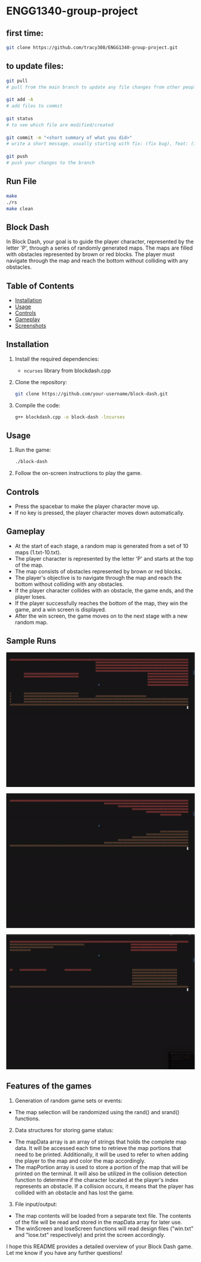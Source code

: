 # ENGG1340-group-project

## first time:
```bash
git clone https://github.com/tracy308/ENGG1340-group-project.git
```

## to update files:
``` bash
git pull 
# pull from the main branch to update any file changes from other people

git add -A
# add files to commit

git status
# to see which file are modified/created

git commit -m "<short summary of what you did>"
# write a short message, usually starting with fix: (fix bug), feat: (feature), etc.

git push
# push your changes to the branch
```

## Run File
``` bash
make
./rs
make clean
```

## Block Dash

In Block Dash, your goal is to guide the player character, represented by the letter 'P', through a series of randomly generated maps. The maps are filled with obstacles represented by brown or red blocks. The player must navigate through the map and reach the bottom without colliding with any obstacles. 

## Table of Contents

- [Installation](#installation)
- [Usage](#usage)
- [Controls](#controls)
- [Gameplay](#gameplay)
- [Screenshots](#screenshots)

## Installation

1. Install the required dependencies:
   - `ncurses` library from blockdash.cpp

2. Clone the repository:

   ```bash
   git clone https://github.com/your-username/block-dash.git
   ```

3. Compile the code:

   ```bash
   g++ blockdash.cpp -o block-dash -lncurses
   ```

## Usage

1. Run the game:

   ```bash
   ./block-dash
   ```

2. Follow the on-screen instructions to play the game.

## Controls

- Press the spacebar to make the player character move up.
- If no key is pressed, the player character moves down automatically.

## Gameplay

- At the start of each stage, a random map is generated from a set of 10 maps (1.txt-10.txt).
- The player character is represented by the letter 'P' and starts at the top of the map.
- The map consists of obstacles represented by brown or red blocks.
- The player's objective is to navigate through the map and reach the bottom without colliding with any obstacles.
- If the player character collides with an obstacle, the game ends, and the player loses.
- If the player successfully reaches the bottom of the map, they win the game, and a win screen is displayed.
- After the win screen, the game moves on to the next stage with a new random map.

## Sample Runs
![Sample 1](gifsamples/blockdash_sample1.GIF)

![Sample 2](gifsamples/blockdash_sample2.GIF)

![Sample 3](gifsamples/blockdash_sample3.GIF)

## Features of the games
1. Generation of random game sets or events:
  - The map selection will be randomized using the rand() and srand() functions.
2. Data structures for storing game status:
  - The mapData array is an array of strings that holds the complete map data. It will be accessed each time to retrieve the map portions that need to be printed. Additionally, it will be used to refer to when adding the player to the map and color the map accordingly.
  - The mapPortion array is used to store a portion of the map that will be printed on the terminal. It will also be utilized in the collision detection function to determine if the character located at the player's index represents an obstacle. If a collision occurs, it means that the player has collided with an obstacle and has lost the game.
3. File input/output:
  - The map contents will be loaded from a separate text file. The contents of the file will be read and stored in the mapData array for later use.
  - The winScreen and loseScreen functions will read design files ("win.txt" and "lose.txt" respectively) and print the screen accordingly.

I hope this README provides a detailed overview of your Block Dash game. Let me know if you have any further questions!
